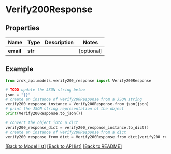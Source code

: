 # Verify200Response


## Properties

Name | Type | Description | Notes
------------ | ------------- | ------------- | -------------
**email** | **str** |  | [optional] 

## Example

```python
from zrok_api.models.verify200_response import Verify200Response

# TODO update the JSON string below
json = "{}"
# create an instance of Verify200Response from a JSON string
verify200_response_instance = Verify200Response.from_json(json)
# print the JSON string representation of the object
print(Verify200Response.to_json())

# convert the object into a dict
verify200_response_dict = verify200_response_instance.to_dict()
# create an instance of Verify200Response from a dict
verify200_response_from_dict = Verify200Response.from_dict(verify200_response_dict)
```
[[Back to Model list]](../README.md#documentation-for-models) [[Back to API list]](../README.md#documentation-for-api-endpoints) [[Back to README]](../README.md)


